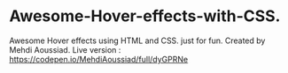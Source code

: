 # Awesome-Hover-effects-with-CSS.
Awesome Hover effects using HTML and CSS.
just for fun.
Created by Mehdi Aoussiad.
Live version : https://codepen.io/MehdiAoussiad/full/dyGPRNe

